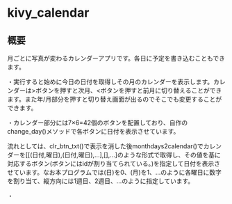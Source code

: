 # kivy_calendar

## 概要
月ごとに写真が変わるカレンダーアプリです。各日に予定を書き込むこともできます。

・実行すると始めに今日の日付を取得しその月のカレンダーを表示します。カレンダーは>ボタンを押すと次月、<ボタンを押すと前月に切り替えることができます。また年/月部分を押すと切り替え画面が出るのでそこでも変更することができます。

・カレンダー部分には7×6=42個のボタンを配置しており、自作のchange_day()メソッドで各ボタンに日付を表示させています。

流れとしては、clr_btn_txt()で表示を消した後monthdays2calendar()でカレンダーを[[(日付,曜日),(日付,曜日),…],[],…]のような形式で取得し、その値を基に対応するボタン(ボタンにはidが割り当てられている。)を指定して日付を表示させています。なお本プログラムでは(日)を0、(月)を1、…のように各曜日に数字を割り当て、縦方向には1週目、2週目、…のように指定しています。

・
